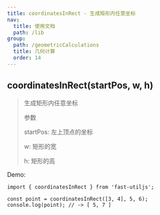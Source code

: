 ```yaml
---
title: coordinatesInRect - 生成矩形内任意坐标
nav:
  title: 使用文档
  path: /lib
group:
  path: /geometricCalculations
  title: 几何计算
  order: 14
---
```


## coordinatesInRect(startPos, w, h)

> 生成矩形内任意坐标
>
> 参数
>
> startPos: 左上顶点的坐标
>
> w: 矩形的宽
>
> h: 矩形的高

Demo:

```tsx | pure
import { coordinatesInRect } from 'fast-utiljs';

const point = coordinatesInRect([3, 4], 5, 6);
console.log(point); // -> [ 5, 7 ]
```

